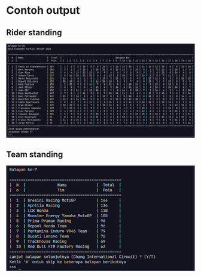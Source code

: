 # Contoh output
## Rider standing
![Rider standing output](img/rider-standing-output.png)

## Team standing
![Team standing output](img/team-standing-output.png)
